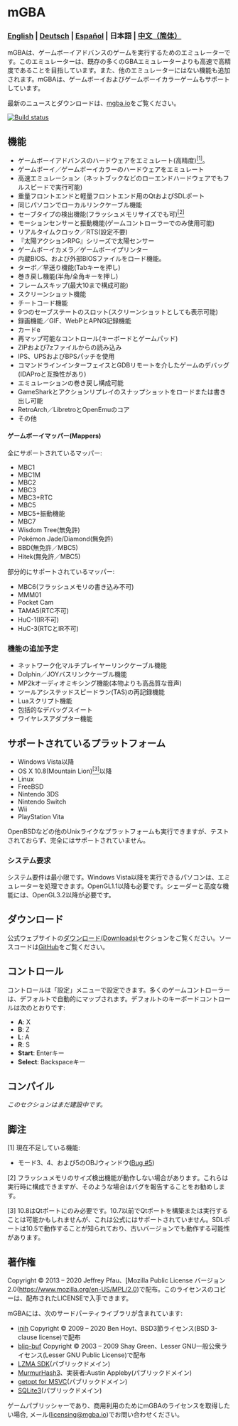 mGBA
====

### [English](./README.md) | [Deutsch](./README_DE.md) | [Español](./README_ES.md) | 日本語 | [中文（简体）](./README_ZH_CN.md)

mGBAは、ゲームボーイアドバンスのゲームを実行するためのエミュレーターです。このエミュレーターは、既存の多くのGBAエミュレーターよりも高速で高精度であることを目指しています。また、他のエミュレーターにはない機能も追加されます。mGBAは、ゲームボーイおよびゲームボーイカラーゲームもサポートしています。

最新のニュースとダウンロードは、[mgba.io](https://mgba.io)をご覧ください。

[![Build status](https://travis-ci.org/mgba-emu/mgba.svg?branch=master)](https://travis-ci.org/mgba-emu/mgba)

機能
--------

- ゲームボーイアドバンスのハードウェアをエミュレート(高精度)[<sup>[1]</sup>](#missing)。
- ゲームボーイ／ゲームボーイカラーのハードウェアをエミュレート
- 高速エミュレーション（ネットブックなどのローエンドハードウェアでもフルスピードで実行可能)
- 重量フロントエンドと軽量フロントエンド用のQtおよびSDLポート
- 同じパソコンでローカルリンクケーブル機能
- セーブタイプの検出機能(フラッシュメモリサイズでも可)[<sup>[2]</sup>](#flashdetect)
- モーションセンサーと振動機能(ゲームコントローラーでのみ使用可能)
- リアルタイムクロック／RTS(設定不要)
- 『太陽アクションRPG』シリーズで太陽センサー
- ゲームボーイカメラ／ゲームボーイプリンター
- 内蔵BIOS、および外部BIOSファイルをロード機能。
- ターボ／早送り機能(Tabキーを押し)
- 巻き戻し機能(半角/全角キーを押し)
- フレームスキップ(最大10まで構成可能)
- スクリーンショット機能
- チートコード機能
- 9つのセーブステートのスロット(スクリーンショットとしても表示可能)
- 録画機能／GIF、WebPとAPNG記録機能
- カードe
- 再マップ可能なコントロール(キーボードとゲームパッド)
- ZIPおよび7zファイルからの読み込み
- IPS、UPSおよびBPSパッチを使用
- コマンドラインインターフェイスとGDBリモートを介したゲームのデバッグ(IDAProと互換性があり)
- エミュレーションの巻き戻し構成可能
- GameSharkとアクションリプレイのスナップショットをロードまたは書き出し可能
- RetroArch／LibretroとOpenEmuのコア
- その他

#### ゲームボーイマッパー(Mappers)

全にサポートされているマッパー:

- MBC1
- MBC1M
- MBC2
- MBC3
- MBC3+RTC
- MBC5
- MBC5+振動機能
- MBC7
- Wisdom Tree(無免許)
- Pokémon Jade/Diamond(無免許)
- BBD(無免許／MBC5)
- Hitek(無免許／MBC5)

部分的にサポートされているマッパー:

- MBC6(フラッシュメモリの書き込み不可)
- MMM01
- Pocket Cam
- TAMA5(RTC不可)
- HuC-1(IR不可)
- HuC-3(RTCとIR不可)

### 機能の追加予定

- ネットワーク化マルチプレイヤーリンクケーブル機能
- Dolphin／JOYバスリンクケーブル機能
- MP2kオーディオミキシング機能(本物よりも高品質な音声)
- ツールアシステッドスピードラン(TAS)の再記録機能
- Luaスクリプト機能
- 包括的なデバッグスイート
- ワイヤレスアダプター機能

サポートされているプラットフォーム
-------------------

- Windows Vista以降
- OS X 10.8(Mountain Lion)[<sup>[3]</sup>](#osxver)以降
- Linux
- FreeBSD
- Nintendo 3DS
- Nintendo Switch
- Wii
- PlayStation Vita

OpenBSDなどの他のUnixライクなプラットフォームも実行できますが、テストされておらず、完全にはサポートされていません。

### システム要求

システム要件は最小限です。Windows Vista以降を実行できるパソコンは、エミュレーターを処理できます。OpenGL1.1以降も必要です。シェーダーと高度な機能には、OpenGL3.2以降が必要です。

ダウンロード
---------

公式ウェブサイトの[ダウンロード(Downloads)][downloads]セクションをご覧ください。ソースコードは[GitHub][source]をご覧ください。

コントロール
--------

コントロールは「設定」メニューで設定できます。多くのゲームコントローラーは、デフォルトで自動的にマップされます。デフォルトのキーボードコントロールは次のとおりです:

- **A**: X
- **B**: Z
- **L**: A
- **R**: S
- **Start**: Enterキー
- **Select**: Backspaceキー

コンパイル
---------

*このセクションはまだ建設中です。*

脚注
---------

<a name="missing">[1]</a> 現在不足している機能:

- モード3、4、および5のOBJウィンドウ([Bug #5](https://mgba.io/b/5))

<a name="flashdetect">[2]</a> フラッシュメモリのサイズ検出機能が動作しない場合があります。これらは実行時に構成できますが、そのような場合はバグを報告することをお勧めします。

<a name="osxver">[3]</a> 10.8はQtポートにのみ必要です。10.7以前でQtポートを構築または実行することは可能かもしれませんが、これは公式にはサポートされていません。SDLポートは10.5で動作することが知られており、古いバージョンでも動作する可能性があります。

[downloads]: https://mgba.io/downloads.html
[source]: https://github.com/mgba-emu/mgba

著作権
---------

Copyright © 2013 – 2020 Jeffrey Pfau、[Mozilla Public License バージョン2.0(https://www.mozilla.org/en-US/MPL/2.0)で配布。このライセンスのコピーは、配布されたLICENSEで入手できます。

mGBAには、次のサードパーティライブラリが含まれています:

- [inih](https://github.com/benhoyt/inih) Copyright © 2009 – 2020 Ben Hoyt、BSD3節ライセンス(BSD 3-clause license)で配布
- [blip-buf](https://code.google.com/archive/p/blip-buf) Copyright © 2003 – 2009 Shay Green、Lesser GNU一般公衆ライセンス(Lesser GNU Public License)で配布
- [LZMA SDK](https://7-zip.org/sdk.html)(パブリックドメイン)
- [MurmurHash3](https://github.com/aappleby/smhasher)、実装者:Austin Appleby(パブリックドメイン)
- [getopt for MSVC](https://github.com/skandhurkat/Getopt-for-Visual-Studio)(パブリックドメイン)
- [SQLite3](https://sqlite.org)(パブリックドメイン)

ゲームパブリッシャーであり、商用利用のためにmGBAのライセンスを取得したい場合, メール([licensing@mgba.io](mailto:licensing@mgba.io))でお問い合わせください。
